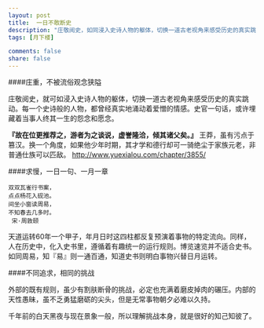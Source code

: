 ```yaml
---
layout: post
title:  一日不敢断史
description: "庄敬阅史，如同浸入史诗人物的躯体，切换一道古老视角来感受历史的真实跳动"
tags: [月下楼]

comments: false
share: false
---
```


####庄重，不被流俗观念狭隘

庄敬阅史，就可如浸入史诗人物的躯体，切换一道古老视角来感受历史的真实跳动。每一个史诗般的人物，都曾经真实地涌动着爱憎的情感。史官一句话，或许埋藏着当事人终其一生的怨念和愿念。

**『故在位更推荐之，游者为之谈说，虚誉隆洽，倾其诸父矣。』**
王莽，虽有污点于篡汉。换一个角度，如果他少年时期，其才学和德行却可一骑绝尘于家族元老，非普通仕族可以匹敌。
<http://www.yuexialou.com/chapter/3855/>

####求慢，一日一句、一月一章

	双双瓦雀行书案，
	点点杨花入砚池。
	间坐小窗读周易，
	不知春去几多时。
	 宋·周敦颐

天道运转60年一个甲子，年月日时这四柱都反复预演着事物的特定流向。同样，人在历史中，化入史书里，遵循着有趣统一的运行规则。博览速览并不适合史书。如同周易，知『易』则一通百通，知道史书则明白事物兴替日月运转。

####不同追求，相同的挑战

外部的既有规则，虽少有割肤断骨的挑战，必定也充满着磨皮掉肉的碾压。内部的天性愚昧，虽不乏勇猛磨砺的尖头，但是无常事物朝夕必难以久持。

千年前的白天黑夜与现在景象一般，所以理解挑战本身，就是很好的知己知彼了。